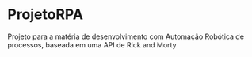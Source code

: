 # ProjetoRPA
Projeto para a matéria de desenvolvimento com Automação Robótica de processos, baseada em uma API de Rick and Morty
